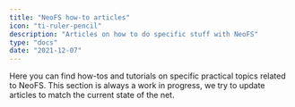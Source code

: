```yaml
---
title: "NeoFS how-to articles"
icon: "ti-ruler-pencil"
description: "Articles on how to do specific stuff with NeoFS"
type: "docs"
date: "2021-12-07"
---
```


Here you can find how-tos and tutorials on specific practical topics related to NeoFS. This section is always a work in progress, we try to update articles to match the current state of the net.
